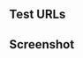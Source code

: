 <!--

Thanks for contributing! 🍄 Do not ignore this template, plz.

1. Does this PR close/fix an existing issue? Write something like `Closes #10`
2. What pages does this PR affect? Include some URLs where you tested the code or where reviewers can test it.
3. If applicable, add demostrative screenshots or gifs to demonstrate any changes to reviewers.

Lastly:

4. Open the PR as draft and review the code yourself first. Fix what you find and leave comments on weird code, if necessary.

-->

## Test URLs


## Screenshot

